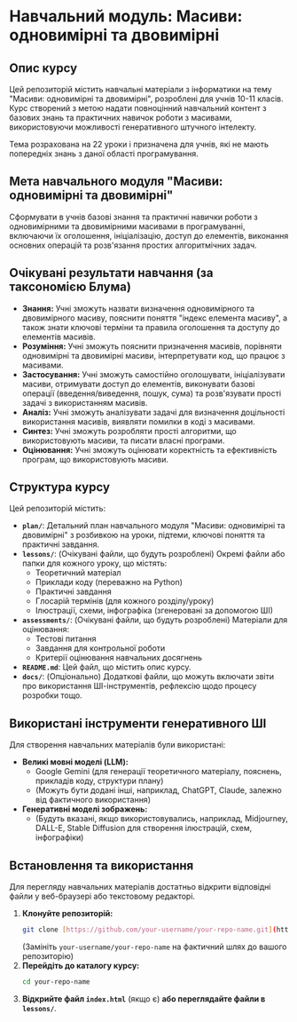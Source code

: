 # Навчальний модуль: Масиви: одновимірні та двовимірні

## Опис курсу

Цей репозиторій містить навчальні матеріали з інформатики на тему "Масиви: одновимірні та двовимірні", розроблені для учнів 10-11 класів. Курс створений з метою надати повноцінний навчальний контент з базових знань та практичних навичок роботи з масивами, використовуючи можливості генеративного штучного інтелекту.

Тема розрахована на 22 уроки і призначена для учнів, які не мають попередніх знань з даної області програмування.

## Мета навчального модуля "Масиви: одновимірні та двовимірні"

Сформувати в учнів базові знання та практичні навички роботи з одновимірними та двовимірними масивами в програмуванні, включаючи їх оголошення, ініціалізацію, доступ до елементів, виконання основних операцій та розв'язання простих алгоритмічних задач.

## Очікувані результати навчання (за таксономією Блума)

* **Знання:** Учні зможуть назвати визначення одновимірного та двовимірного масиву, пояснити поняття "індекс елемента масиву", а також знати ключові терміни та правила оголошення та доступу до елементів масивів.
* **Розуміння:** Учні зможуть пояснити призначення масивів, порівняти одновимірні та двовимірні масиви, інтерпретувати код, що працює з масивами.
* **Застосування:** Учні зможуть самостійно оголошувати, ініціалізувати масиви, отримувати доступ до елементів, виконувати базові операції (введення/виведення, пошук, сума) та розв'язувати прості задачі з використанням масивів.
* **Аналіз:** Учні зможуть аналізувати задачі для визначення доцільності використання масивів, виявляти помилки в коді з масивами.
* **Синтез:** Учні зможуть розробляти прості алгоритми, що використовують масиви, та писати власні програми.
* **Оцінювання:** Учні зможуть оцінювати коректність та ефективність програм, що використовують масиви.

## Структура курсу

Цей репозиторій містить:

* **`plan/`**: Детальний план навчального модуля "Масиви: одновимірні та двовимірні" з розбивкою на уроки, підтеми, ключові поняття та практичні завдання.
* **`lessons/`**: (Очікувані файли, що будуть розроблені) Окремі файли або папки для кожного уроку, що містять:
    * Теоретичний матеріал
    * Приклади коду (переважно на Python)
    * Практичні завдання
    * Глосарій термінів (для кожного розділу/уроку)
    * Ілюстрації, схеми, інфографіка (згенеровані за допомогою ШІ)
* **`assessments/`**: (Очікувані файли, що будуть розроблені) Матеріали для оцінювання:
    * Тестові питання
    * Завдання для контрольної роботи
    * Критерії оцінювання навчальних досягнень
* **`README.md`**: Цей файл, що містить опис курсу.
* **`docs/`**: (Опціонально) Додаткові файли, що можуть включати звіти про використання ШІ-інструментів, рефлексію щодо процесу розробки тощо.

## Використані інструменти генеративного ШІ

Для створення навчальних матеріалів були використані:

* **Великі мовні моделі (LLM):**
    * Google Gemini (для генерації теоретичного матеріалу, пояснень, прикладів коду, структури плану)
    * (Можуть бути додані інші, наприклад, ChatGPT, Claude, залежно від фактичного використання)
* **Генеративні моделі зображень:**
    * (Будуть вказані, якщо використовувались, наприклад, Midjourney, DALL-E, Stable Diffusion для створення ілюстрацій, схем, інфографіки)

## Встановлення та використання

Для перегляду навчальних матеріалів достатньо відкрити відповідні файли у веб-браузері або текстовому редакторі.

1.  **Клонуйте репозиторій:**
    ```bash
    git clone [https://github.com/your-username/your-repo-name.git](https://github.com/your-username/your-repo-name.git)
    ```
    (Замініть `your-username/your-repo-name` на фактичний шлях до вашого репозиторію)
2.  **Перейдіть до каталогу курсу:**
    ```bash
    cd your-repo-name
    ```
3.  **Відкрийте файл `index.html`** (якщо є) **або переглядайте файли в `lessons/`**.



